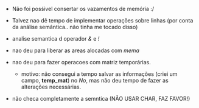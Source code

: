 - Não foi posśivel consertar os vazamentos de memória :/

- Talvez nao dê tempo de implementar operações sobre linhas (por conta da
análise semântica.. não tinha me tocado disso)

- analise semantica d operador _&_ e _!_

- nao deu para liberar as areas alocadas com _mema_

- nao deu para fazer operacoes com matriz temporárias.
  - motivo: não consegui a tempo salvar as informações (criei um campo, **temp_mat**)
      no _No_, mas não deu tempo de fazer as alterações necessárias.

- não checa completamente a semntica (NÃO USAR CHAR, FAZ FAVOR!)